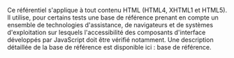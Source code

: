 Ce référentiel s'applique à tout contenu HTML (HTML4, XHTML1 et HTML5). Il utilise, pour certains tests une base de référence prenant en compte un ensemble de technologies d'assistance, de navigateurs et de systèmes d'exploitation sur lesquels l'accessibilité des composants d'interface développés par JavaScript doit être vérifié notamment. Une description détaillée de la base de référence est disponible ici : base de référence.
